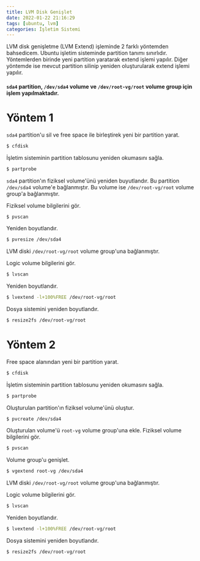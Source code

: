 ```yaml
---
title: LVM Disk Genişlet
date: 2022-01-22 21:16:29
tags: [ubuntu, lvm]
categories: İşletim Sistemi
---
```


LVM disk genişletme (LVM Extend) işleminde 2 farklı yöntemden bahsedicem. Ubuntu işletim sisteminde partition tanımı sınırlıdır. Yöntemlerden birinde yeni partition yaratarak extend işlemi yapılır. Diğer yöntemde ise mevcut partition silinip yeniden oluşturularak extend işlemi yapılır.

#### ``sda4`` partition, ``/dev/sda4`` volume ve ``/dev/root-vg/root`` volume group için işlem yapılmaktadır.
 
# Yöntem 1
``sda4`` partition'u sil ve free space ile birleştirek yeni bir partition yarat.
```bash
$ cfdisk
```

İşletim sisteminin partition tablosunu yeniden okumasını sağla.
```bash
$ partprobe
```

<!-- more -->

``sda4`` partition'ın fiziksel volume'ünü yeniden buyutlandır. Bu partition ``/dev/sda4`` volume'e bağlanmıştır. Bu volume ise ``/dev/root-vg/root`` volume group'a bağlanmıştır.

Fiziksel volume bilgilerini gör.
```bash
$ pvscan
```
Yeniden boyutlandır.
```bash
$ pvresize /dev/sda4
```

LVM diski ``/dev/root-vg/root`` volume group'una bağlanmıştır.

Logic volume bilgilerini gör.
```bash
$ lvscan
```
Yeniden boyutlandır.
```bash
$ lvextend -l+100%FREE /dev/root-vg/root 
```

Dosya sistemini yeniden boyutlandır.

```bash
$ resize2fs /dev/root-vg/root
```

# Yöntem 2
Free space alanından yeni bir partition yarat.
```bash
$ cfdisk
```

İşletim sisteminin partition tablosunu yeniden okumasını sağla.
```bash
$ partprobe
```

Oluşturulan partition'ın fiziksel volume'ünü oluştur.

```bash
$ pvcreate /dev/sda4
```

Oluşturulan volume'ü ``root-vg`` volume group'una ekle.
Fiziksel volume bilgilerini gör.
```bash
$ pvscan
```
Volume group'u genişlet.
```bash
$ vgextend root-vg /dev/sda4
```

LVM diski ``/dev/root-vg/root`` volume group'una bağlanmıştır.

Logic volume bilgilerini gör.
```bash
$ lvscan
```
Yeniden boyutlandır.
```bash
$ lvextend -l+100%FREE /dev/root-vg/root 
```

Dosya sistemini yeniden boyutlandır.

```bash
$ resize2fs /dev/root-vg/root
```